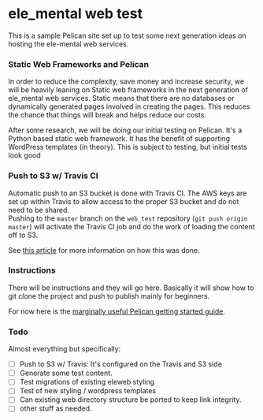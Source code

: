 # ele_mental web test

This is a sample Pelican site set up to test some next generation ideas on hosting the ele-mental web services.

### Static Web Frameworks and Pelican

In order to reduce the complexity, save money and increase security, we will be heavily leaning on Static web frameworks in the next generation of ele_mental web services. Static means that there are no databases or dynamically generated pages involved in creating the pages. This reduces the chance that things will break and helps reduce our costs.

After some research, we will be doing our initial testing on Pelican.  It's a Python based static web framework. It has the benefit of supporting WordPress templates (in theory).  This is subject to testing, but initial tests look good

### Push to S3 w/ Travis CI
Automatic push to an S3 bucket is done with Travis CI.  The AWS keys are set up within Travis to allow access to the proper S3 bucket and do not need to be shared.  
Pushing to the `master` branch on the `web_test` repository (`git push origin master`) will activate the Travis CI job and do the work of loading the content off to S3.

See [this article](http://www.gregreda.com/2015/03/26/static-site-deployments/) for more information on how this was done.

### Instructions

There will be instructions and they will go here. Basically it will show how to git clone the project and push to publish mainly for beginners. 

For now here is the [marginally useful Pelican getting started guide](http://docs.getpelican.com/en/3.1.1/getting_started.html).

### Todo

Almost everything but specifically:

  - [ ] Push to S3 w/ Travis: It's configured on the Travis and S3 side
  - [ ] Generate some test content.
  - [ ] Test migrations of existing eleweb styling
  - [ ] Test of new styling / wordpress templates
  - [ ] Can existing web directory structure be ported to keep link integrity.
  - [ ] other stuff as needed. 

